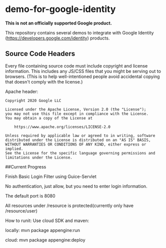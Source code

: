 # demo-for-google-identity

**This is not an officially supported Google product.**

This repository contains several demos to integrate with Google Identity
(https://developers.google.com/identity) products.

## Source Code Headers

Every file containing source code must include copyright and license
information. This includes any JS/CSS files that you might be serving out to
browsers. (This is to help well-intentioned people avoid accidental copying that
doesn't comply with the license.)

Apache header:

    Copyright 2020 Google LLC

    Licensed under the Apache License, Version 2.0 (the "License");
    you may not use this file except in compliance with the License.
    You may obtain a copy of the License at

        https://www.apache.org/licenses/LICENSE-2.0

    Unless required by applicable law or agreed to in writing, software
    distributed under the License is distributed on an "AS IS" BASIS,
    WITHOUT WARRANTIES OR CONDITIONS OF ANY KIND, either express or implied.
    See the License for the specific language governing permissions and
    limitations under the License.

##Current Progress

Finish Basic Login Filter using Guice-Servlet

No authentication, just allow, but you need to enter login information.

The default port is 8080

All resources under /resource is protected(currently only have /resource/user)

How to runit:
Use cloud SDK and maven:

locally:
mvn package appengine:run

cloud:
mvn package appengine:deploy 

